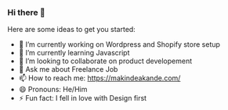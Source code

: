 ### Hi there 👋


Here are some ideas to get you started:

- 🔭 I’m currently working on Wordpress and Shopify store setup
- 🌱 I’m currently learning Javascript
- 👯 I’m looking to collaborate on product developement
- 💬 Ask me about Freelance Job
- 📫 How to reach me: https://makindeakande.com/
- 😄 Pronouns: He/Him
- ⚡ Fun fact: I fell in love with Design first

